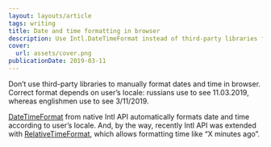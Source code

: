 ```yaml
---
layout: layouts/article
tags: writing
title: Date and time formatting in browser
description: Use Intl.DateTimeFormat instead of third-party libraries for date formatting.
cover:
  url: assets/cover.png
publicationDate: 2019-03-11
---
```


Don’t use third-party libraries to manually format dates and time in browser. Correct format depends on user’s locale: russians use to see 11.03.2019, whereas englishmen use to see 3/11/2019.

[DateTimeFormat](https://developer.mozilla.org/en-US/docs/Web/JavaScript/Reference/Global_Objects/DateTimeFormat) from native Intl API automatically formats date and time according to user’s locale. And, by the way, recently Intl API was extended with [RelativeTimeFormat](https://developer.mozilla.org/en-US/docs/Web/JavaScript/Reference/Global_Objects/RelativeTimeFormat), which allows formatting time like “X minutes ago”.
